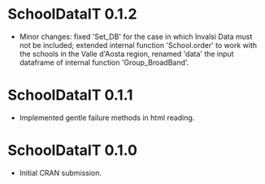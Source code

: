 # SchoolDataIT 0.1.2

* Minor changes: fixed 'Set_DB' for the case in which Invalsi Data must not be included; extended internal function 'School.order' to work with the schools in the Valle d'Aosta region, renamed 'data' the input dataframe of internal function 'Group_BroadBand'.

# SchoolDataIT 0.1.1
 
* Implemented gentle failure methods in html reading.

# SchoolDataIT 0.1.0

* Initial CRAN submission.


